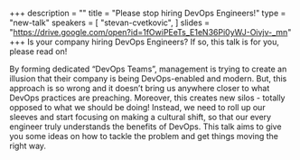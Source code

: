 +++
description = ""
title = "Please stop hiring DevOps Engineers!"
type = "new-talk"
speakers = [
        "stevan-cvetkovic",
]
slides = "https://drive.google.com/open?id=1fOwiPEeTs_E1eN36Pi0yWJ-Oivjv-_mn"
+++
Is your company hiring DevOps Engineers? If so, this talk is for you, please read on!

By forming dedicated “DevOps Teams”, management is trying to create an illusion that their company is being DevOps-enabled and modern. But, this approach is so wrong and it doesn’t bring us anywhere closer to what DevOps practices are preaching. Moreover, this creates new silos - totally opposed to what we should be doing! Instead, we need to roll up our sleeves and start focusing on making a cultural shift, so that our every engineer truly understands the benefits of DevOps. This talk aims to give you some ideas on how to tackle the problem and get things moving the right way.